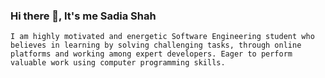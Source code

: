### Hi there 👋, It's me Sadia Shah
    I am highly motivated and energetic Software Engineering student who believes in learning by solving challenging tasks, through online platforms and working among expert developers. Eager to perform valuable work using computer programming skills.

<!--
**Sadia-hub/Sadia-hub** is a ✨ _special_ ✨ repository because its `README.md` (this file) appears on your GitHub profile.

Here are some ideas to get you started:

- 🔭 I’m currently working on ...
- 🌱 I’m currently learning ...
- 👯 I’m looking to collaborate on ...
- 🤔 I’m looking for help with ...
- 💬 Ask me about ...
- 📫 How to reach me: ...
- 😄 Pronouns: ...
- ⚡ Fun fact: ...
-->
